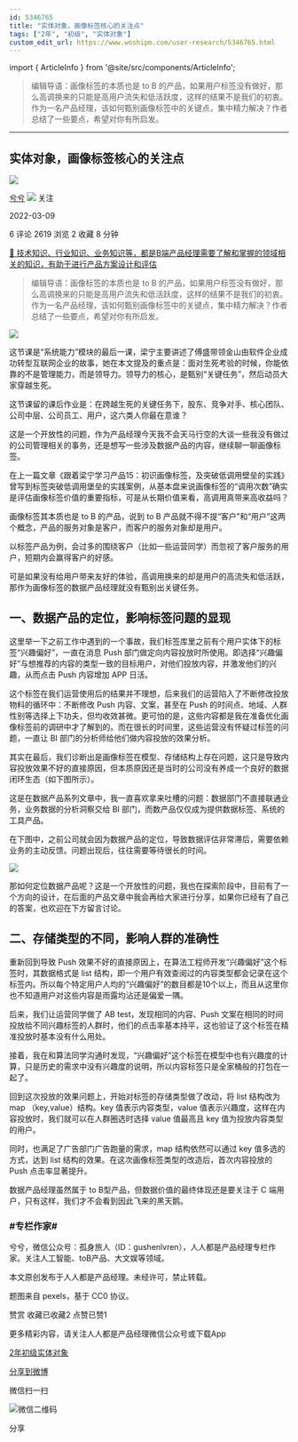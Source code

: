 ```yaml
---
id: 5346765
title: "实体对象，画像标签核心的关注点"
tags: ["2年", "初级", "实体对象"]
custom_edit_url: https://www.woshipm.com/user-research/5346765.html
---
```

import { ArticleInfo } from '@site/src/components/ArticleInfo';

<ArticleInfo
    author="兮兮"
    authorLink="https://www.woshipm.com/u/122520"
    published="2022-03-09"
    views={2619}
    comments={6}
    collects={2}
/>

> 编辑导语：画像标签的本质也是 to B 的产品，如果用户标签没有做好，那么高调换来的只能是高用户流失和低活跃度，这样的结果不是我们的初衷。作为一名产品经理，该如何甄别画像标签中的关键点，集中精力解决？作者总结了一些要点，希望对你有所启发。

---

## 实体对象，画像标签核心的关注点

[![](https://image.woshipm.com/wp-files/2018/10/kUlDQ7SJodEY0J5mwdCF.jpeg!/both/72x72)](https://www.woshipm.com/u/122520)

[兮兮](https://www.woshipm.com/u/122520) ![](https://static.woshipm.com/tag/1121_1@2x.png) 关注

2022-03-09

6 评论 2619 浏览 2 收藏 8 分钟

[🔗 技术知识、行业知识、业务知识等，都是B端产品经理需要了解和掌握的领域相关的知识，有助于进行产品方案设计和评估](https://ke.qidianla.com/courses/bcpm)

> 编辑导语：画像标签的本质也是 to B 的产品，如果用户标签没有做好，那么高调换来的只能是高用户流失和低活跃度，这样的结果不是我们的初衷。作为一名产品经理，该如何甄别画像标签中的关键点，集中精力解决？作者总结了一些要点，希望对你有所启发。

![](https://image.woshipm.com/wp-files/2022/03/0dvLMVUx6TBUppXD7Spb.jpg)

这节课是“系统能力”模块的最后一课，梁宁主要讲述了傅盛带领金山由软件企业成功转型互联网企业的故事，她在本文提及的重点是：面对生死考验的时候，你能依靠的不是管理能力，而是领导力。领导力的核心，是甄别“关键任务”，然后动员大家穿越生死。

这节课留的课后作业是：在跨越生死的关键任务下，股东、竞争对手、核心团队、公司中层、公司员工、用户，这六类人你最在意谁？

这是一个开放性的问题，作为产品经理今天我不会天马行空的大谈一些我没有做过的公司管理相关的事务，还是想写一些涉及数据产品的内容，继续聊一聊画像标签。

在上一篇文章《跟着梁宁学习产品15：初识画像标签，及突破低调用壁垒的实践》曾写到标签突破低调用堡垒的实践案例，从基本盘来说画像标签的“调用次数”确实是评估画像标签价值的重要指标，可是从长期价值来看，高调用真带来高收益吗？

画像标签其本质也是 to B 的产品，说到 to B 产品就不得不提“客户”和“用户”这两个概念，产品的服务对象是客户，而客户的服务对象却是用户。

以标签产品为例，会过多的围绕客户（比如一些运营同学）而忽视了客户服务的用户，短期内会赢得客户的好感。

可是如果没有给用户带来友好的体验，高调用换来的却是用户的高流失和低活跃，那作为画像标签的数据产品经理就没有甄别出关键任务。

## 一、数据产品的定位，影响标签问题的显现

这里举一下之前工作中遇到的一个事故，我们标签库里之前有个用户实体下的标签“兴趣偏好”，一直在消息 Push 部门做定向内容投放时所使用。即选择“兴趣偏好”与想推荐的内容的类型一致的目标用户，对他们投放内容，并激发他们的兴趣，从而点击 Push 内容增加 APP 日活。

这个标签在我们运营使用后的结果并不理想，后来我们的运营陷入了不断修改投放物料的循环中：不断修改 Push 内容、文案，甚至在 Push 的时间点、地域、人群性别等选择上下功夫，但均收效甚微。更可怕的是，这些内容都是我在准备优化画像标签前的调研中才了解到的。而在很长的时间里，这些运营没有怀疑过标签的问题，一直让 BI 部门的分析师给他们做内容投放的效果分析。

其实在最后，我们诊断出是画像标签在模型、存储结构上存在问题，这只是导致内容投放效果不好的直接原因，但本质原因还是当时的公司没有养成一个良好的数据闭环生态（如下图所示）。

这是在数据产品系列文章中，我一直喜欢拿来吐槽的问题：数据部门不直接联通业务，业务数据的分析洞察交给 BI 部门，而数产品仅仅成为提供数据标签、系统的工具产品。

在下图中，之前公司就会因为数据产品的定位，导致数据评估非常滞后，需要依赖业务的主动反馈。问题出现后，往往需要等待很长的时间。

![](https://image.woshipm.com/wp-files/2022/03/Xu2Z1Sl8fqCYFzrCF0fW.png)

那如何定位数据产品呢？这是一个开放性的问题，我也在探索阶段中，目前有了一个方向的设计，在后面的产品文章中我会再给大家进行分享，如果你已经有了自己的答案，也欢迎在下方留言讨论。

## 二、存储类型的不同，影响人群的准确性

重新回到导致 Push 效果不好的直接原因上，在算法工程师开发“兴趣偏好”这个标签时，其数据格式是 list 结构，即一个用户有效查阅过的内容类型都会记录在这个标签内。所以每个特定用户人均的“兴趣偏好”的数目都是10个以上，而且从这里你也不知道用户对这些内容是雨露均沾还是偏爱一隅。

后来，我们让运营同学做了 AB test，发现相同的内容、Push 文案在相同的时间投放给不同兴趣标签的人群时，他们的点击率基本持平，这也验证了这个标签在精准投放时基本没有什么用处。

接着，我在和算法同学沟通时发现，“兴趣偏好”这个标签在模型中也有兴趣度的计算，只是历史的需求中没有兴趣度的说明，所以内容标签只是全家桶般的打包在一起了。

回到这次投放的效果问题上，开始对标签的存储类型做了改动，将 list 结构改为 map （key,value）结构。key 值表示内容类型，value 值表示兴趣度，这样在内容投放时，我们就可以在人群圈选时选择 value 值最高且 key 值为投放内容类型的用户。

同时，也满足了广告部门广告跑量的需求，map 结构依然可以通过 key 值多选的方式，达到 list 结构的效果。在这次画像标签类型的改造后，首次内容投放的 Push 点击率显著提升。

数据产品经理虽然属于 to B型产品，但数据价值的最终体现还是要关注于 C 端用户，只有这样，我们才不会看到因此飞来的黑天鹅。

### #专栏作家#

兮兮，微信公众号：孤身旅人（ID：gushenlvren），人人都是产品经理专栏作家。关注人工智能、toB产品、大文娱等领域。

本文原创发布于人人都是产品经理。未经许可，禁止转载。

题图来自 pexels，基于 CC0 协议。

赞赏 收藏已收藏2 点赞已赞1

更多精彩内容，请关注人人都是产品经理微信公众号或下载App

[2年](https://www.woshipm.com/tag/2%e5%b9%b4)[初级](https://www.woshipm.com/tag/%e5%88%9d%e7%ba%a7)[实体对象](https://www.woshipm.com/tag/%e5%ae%9e%e4%bd%93%e5%af%b9%e8%b1%a1)

[分享到微博](https://service.weibo.com/share/share.php?appkey=2775287854&title=实体对象，画像标签核心的关注点&url=https://www.woshipm.com/user-research/5346765.html&pic=https://image.woshipm.com/wp-files/2022/03/0dvLMVUx6TBUppXD7Spb.jpg)

微信扫一扫

![微信二维码](https://api.pwmqr.com/qrcode/create/?url=https://www.woshipm.com/user-research/5346765.html)

分享